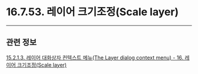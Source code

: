 # 16.7.53. 레이어 크기조정(Scale layer)

***

## 관련 정보

[15.2.1.3. 레이어 대화상자 컨텍스트 메뉴(The Layer dialog context menu) - 16. 레이어 크기조정(Scale layer)](./15-02-01-03-the_layer_dialog_context_menu.md#15-02-01-03-s16)